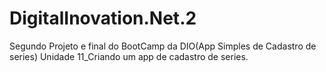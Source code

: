 # DigitalInovation.Net.2
Segundo Projeto e final do BootCamp da DIO(App Simples de Cadastro de series) Unidade 11_Criando um app de cadastro de series.
